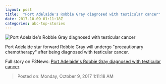 ```yaml
---
layout: post
title:  "Port Adelaide's Robbie Gray diagnosed with testicular cancer"
date: 2017-10-09 01:11:18Z
categories: abc-top-stories
---
```


![Port Adelaide's Robbie Gray diagnosed with testicular cancer](http://www.abc.net.au/news/image/8649142-1x1-700x700.jpg)

Port Adelaide star forward Robbie Gray will undergo "precautionary chemotherapy" after being diagnosed with testicular cancer.


Full story on F3News: [Port Adelaide's Robbie Gray diagnosed with testicular cancer](http://www.f3nws.com/n/FFXgCG)

> Posted on: Monday, October 9, 2017 1:11:18 AM
